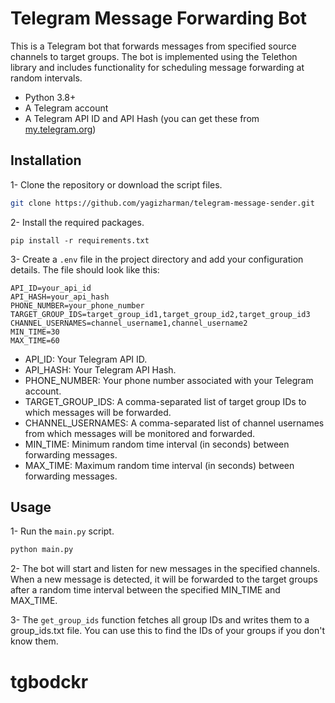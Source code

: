 
# Telegram Message Forwarding Bot

This is a Telegram bot that forwards messages from specified source channels to target groups. The bot is implemented using the Telethon library and includes functionality for scheduling message forwarding at random intervals.

- Python 3.8+
- A Telegram account
- A Telegram API ID and API Hash (you can get these from [my.telegram.org](https://my.telegram.org))

## Installation

1- Clone the repository or download the script files.
```bash
git clone https://github.com/yagizharman/telegram-message-sender.git
```
2- Install the required packages.

```
pip install -r requirements.txt
```

3- Create a `.env` file in the project directory and add your configuration details. The file should look like this:

```
API_ID=your_api_id
API_HASH=your_api_hash
PHONE_NUMBER=your_phone_number
TARGET_GROUP_IDS=target_group_id1,target_group_id2,target_group_id3
CHANNEL_USERNAMES=channel_username1,channel_username2
MIN_TIME=30
MAX_TIME=60

```
- API_ID: Your Telegram API ID.
- API_HASH: Your Telegram API Hash.
- PHONE_NUMBER: Your phone number associated with your Telegram account.
- TARGET_GROUP_IDS: A comma-separated list of target group IDs to which messages will be forwarded.
- CHANNEL_USERNAMES: A comma-separated list of channel usernames from which messages will be monitored and forwarded.
- MIN_TIME: Minimum random time interval (in seconds) between forwarding messages.
- MAX_TIME: Maximum random time interval (in seconds) between forwarding messages.

## Usage

1- Run the `main.py` script.
```bash
python main.py

```

2- The bot will start and listen for new messages in the specified channels. When a new message is detected, it will be forwarded to the target groups after a random time interval between the specified MIN_TIME and MAX_TIME.

3- The `get_group_ids` function fetches all group IDs and writes them to a group_ids.txt file. You can use this to find the IDs of your groups if you don't know them.



# tgbodckr
